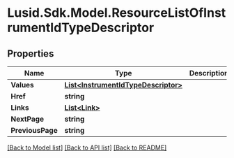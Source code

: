 # Lusid.Sdk.Model.ResourceListOfInstrumentIdTypeDescriptor

## Properties

Name | Type | Description | Notes
------------ | ------------- | ------------- | -------------
**Values** | [**List&lt;InstrumentIdTypeDescriptor&gt;**](InstrumentIdTypeDescriptor.md) |  | 
**Href** | **string** |  | [optional] 
**Links** | [**List&lt;Link&gt;**](Link.md) |  | [optional] 
**NextPage** | **string** |  | [optional] 
**PreviousPage** | **string** |  | [optional] 

[[Back to Model list]](../README.md#documentation-for-models) [[Back to API list]](../README.md#documentation-for-api-endpoints) [[Back to README]](../README.md)

